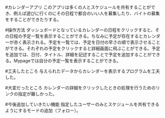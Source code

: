#カレンダーアプリ
このアプリは多くの人とスケジュールを共有することができ、例えば遊びに行くのにその日程で都合のいい人を募集したり、バイトの募集をすることができたりする。

#操作方法
ダッシュボードとなっているカレンダーの日程をクリックすると、その日程の予定一覧を表示することができる。ちなみに予定が存在するとカレンダーが赤く表示される。予定を一覧では、予定を日付の早さの順で表示させることができる。それぞれの予定をクリックすると詳細画面に飛ぶことができる。予定を追加では、日付、タイトル、詳細を記述することで予定を追加することができる。Mypageでは自分の予定一覧を表示することができる。

#工夫したところ
与えられたデータからカレンダーを表示するプログラムを工夫した。

#大変だったところ
カレンダーの詳細をクリックしたときの処理を行うためのリンクの指定が難しかった。

#今後追加していきたい機能
指定したユーザーのみとスケジュールを共有できるようにするモードの追加（フォロー）。
